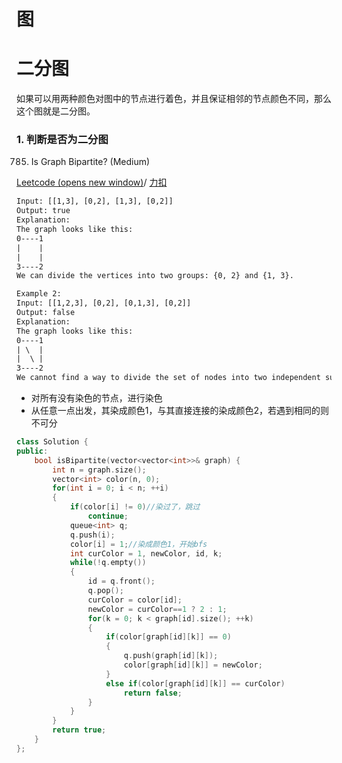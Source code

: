 # 图

# 二分图

如果可以用两种颜色对图中的节点进行着色，并且保证相邻的节点颜色不同，那么这个图就是二分图。

###  1. 判断是否为二分图

785. Is Graph Bipartite? (Medium)

[Leetcode (opens new window)](https://leetcode.com/problems/is-graph-bipartite/description/)/ [力扣](https://leetcode-cn.com/problems/is-graph-bipartite/description/)

```html
Input: [[1,3], [0,2], [1,3], [0,2]]
Output: true
Explanation:
The graph looks like this:
0----1
|    |
|    |
3----2
We can divide the vertices into two groups: {0, 2} and {1, 3}.
```

```html
Example 2:
Input: [[1,2,3], [0,2], [0,1,3], [0,2]]
Output: false
Explanation:
The graph looks like this:
0----1
| \  |
|  \ |
3----2
We cannot find a way to divide the set of nodes into two independent subsets.
```

- 对所有没有染色的节点，进行染色
- 从任意一点出发，其染成颜色1，与其直接连接的染成颜色2，若遇到相同的则不可分

```cpp
class Solution {
public:
    bool isBipartite(vector<vector<int>>& graph) {
    	int n = graph.size();
    	vector<int> color(n, 0);
        for(int i = 0; i < n; ++i)
    	{
    		if(color[i] != 0)//染过了，跳过
    			continue;
    		queue<int> q;
	    	q.push(i);
	        color[i] = 1;//染成颜色1，开始bfs
	    	int curColor = 1, newColor, id, k;
	    	while(!q.empty())
	    	{
    			id = q.front();
    			q.pop();
    			curColor = color[id];
                newColor = curColor==1 ? 2 : 1;
    			for(k = 0; k < graph[id].size(); ++k)
    			{
    				if(color[graph[id][k]] == 0)
    				{
    					q.push(graph[id][k]);
                        color[graph[id][k]] = newColor;
    				}
    				else if(color[graph[id][k]] == curColor)
    					return false;
    			}
    		}
    	}
    	return true;
    }
};

```

